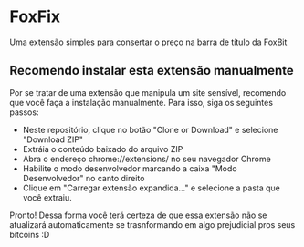 # FoxFix
Uma extensão simples para consertar o preço na barra de título da FoxBit

## Recomendo instalar esta extensão manualmente
Por se tratar de uma extensão que manipula um site sensível, recomendo que você faça a instalação manualmente. Para isso, siga os seguintes passos:
* Neste repositório, clique no botão "Clone or Download" e selecione "Download ZIP"
* Extráia o conteúdo baixado do arquivo ZIP
* Abra o endereço chrome://extensions/ no seu navegador Chrome
* Habilite o modo desenvolvedor marcando a caixa "Modo Desenvolvedor" no canto direito
* Clique em "Carregar extensão expandida..." e selecione a pasta que você extraiu.

Pronto! Dessa forma você terá certeza de que essa extensão não se atualizará automaticamente se trasnformando em algo prejudicial pros seus bitcoins :D
